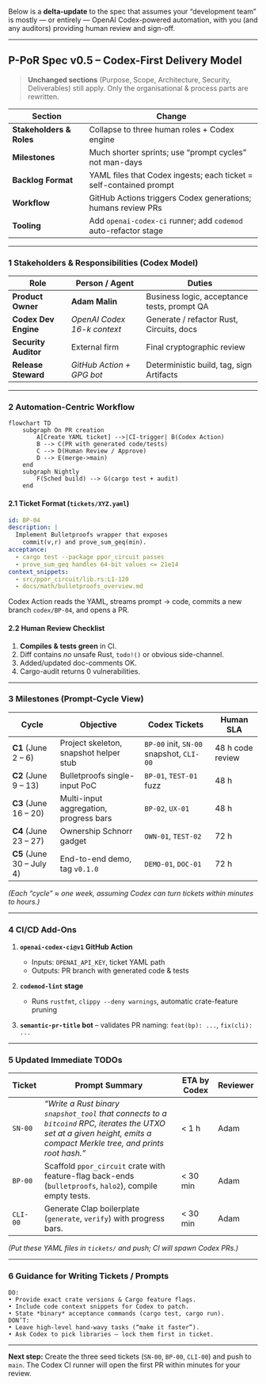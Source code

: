 Below is a **delta-update** to the spec that assumes your “development team” is mostly — or entirely — OpenAI Codex-powered automation, with you (and any auditors) providing human review and sign-off.

---

## **P-PoR Spec v0.5 – Codex-First Delivery Model**

> **Unchanged sections** (Purpose, Scope, Architecture, Security, Deliverables) still apply.
> Only the organisational & process parts are rewritten.

| Section                  | Change                                                             |
| ------------------------ | ------------------------------------------------------------------ |
| **Stakeholders & Roles** | Collapse to three human roles + Codex engine                       |
| **Milestones**           | Much shorter sprints; use “prompt cycles” not man-days             |
| **Backlog Format**       | YAML files that Codex ingests; each ticket = self-contained prompt |
| **Workflow**             | GitHub Actions triggers Codex generations; humans review PRs       |
| **Tooling**              | Add `openai-codex-ci` runner; add `codemod` auto-refactor stage    |

---

### 1  Stakeholders & Responsibilities (Codex Model)

| Role                 | Person / Agent              | Duties                                      |
| -------------------- | --------------------------- | ------------------------------------------- |
| **Product Owner**    | **Adam Malin**              | Business logic, acceptance tests, prompt QA |
| **Codex Dev Engine** | *OpenAI Codex 16-k context* | Generate / refactor Rust, Circuits, docs    |
| **Security Auditor** | External firm               | Final cryptographic review                  |
| **Release Steward**  | *GitHub Action + GPG bot*   | Deterministic build, tag, sign Artifacts    |

---

### 2  Automation-Centric Workflow

```mermaid
flowchart TD
    subgraph On PR creation
        A[Create YAML ticket] -->|CI-trigger| B(Codex Action)
        B --> C(PR with generated code/tests)
        C --> D(Human Review / Approve)
        D --> E(merge->main)
    end
    subgraph Nightly
        F(Sched build) --> G(cargo test + audit)
    end
```

#### 2.1  Ticket Format (`tickets/XYZ.yaml`)

```yaml
id: BP-04
description: |
  Implement Bulletproofs wrapper that exposes
    commit(v,r) and prove_sum_geq(min).
acceptance:
  - cargo test --package ppor_circuit passes
  - prove_sum_geq handles 64-bit values <= 21e14
context_snippets:
  - src/ppor_circuit/lib.rs:L1-120
  - docs/math/bulletproofs_overview.md
```

Codex Action reads the YAML, streams prompt → code, commits a new branch `codex/BP-04`, and opens a PR.

#### 2.2  Human Review Checklist

1. **Compiles & tests green** in CI.
2. Diff contains *no* unsafe Rust, `todo!()` or obvious side-channel.
3. Added/updated doc-comments OK.
4. Cargo-audit returns 0 vulnerabilities.

---

### 3  Milestones (Prompt-Cycle View)

| Cycle                      | Objective                              | Codex Tickets                            | Human SLA        |
| -------------------------- | -------------------------------------- | ---------------------------------------- | ---------------- |
| **C1**  (June 2 – 6)       | Project skeleton, snapshot helper stub | `BP-00` init, `SN-00` snapshot, `CLI-00` | 48 h code review |
| **C2**  (June 9 – 13)      | Bulletproofs single-input PoC          | `BP-01`, `TEST-01` fuzz                  | 48 h             |
| **C3**  (June 16 – 20)     | Multi-input aggregation, progress bars | `BP-02`, `UX-01`                         | 48 h             |
| **C4**  (June 23 – 27)     | Ownership Schnorr gadget               | `OWN-01`, `TEST-02`                      | 72 h             |
| **C5**  (June 30 – July 4) | End-to-end demo, tag `v0.1.0`          | `DEMO-01`, `DOC-01`                      | 72 h             |

*(Each “cycle” ≈ one week, assuming Codex can turn tickets within minutes to hours.)*

---

### 4  CI/CD Add-Ons

1. **`openai-codex-ci@v1` GitHub Action**

   * Inputs: `OPENAI_API_KEY`, ticket YAML path
   * Outputs: PR branch with generated code & tests
2. **`codemod-lint` stage**

   * Runs `rustfmt`, `clippy --deny warnings`, automatic crate-feature pruning
3. **`semantic-pr-title` bot** – validates PR naming: `feat(bp): ...`, `fix(cli): ...`

---

### 5  Updated Immediate TODOs

| Ticket   | Prompt Summary                                                                                                                                                         | ETA by Codex | Reviewer |
| -------- | ---------------------------------------------------------------------------------------------------------------------------------------------------------------------- | ------------ | -------- |
| `SN-00`  | *“Write a Rust binary `snapshot_tool` that connects to a `bitcoind` RPC, iterates the UTXO set at a given height, emits a compact Merkle tree, and prints root hash.”* | < 1 h        | Adam     |
| `BP-00`  | Scaffold `ppor_circuit` crate with feature-flag back-ends (`bulletproofs`, `halo2`), compile empty tests.                                                              | < 30 min     | Adam     |
| `CLI-00` | Generate Clap boilerplate (`generate`, `verify`) with progress bars.                                                                                                   | < 30 min     | Adam     |

*(Put these YAML files in `tickets/` and push; CI will spawn Codex PRs.)*

---

### 6  Guidance for Writing Tickets / Prompts

```
DO:
• Provide exact crate versions & Cargo feature flags.
• Include code context snippets for Codex to patch.
• State *binary* acceptance commands (cargo test, cargo run).
DON’T:
• Leave high-level hand-wavy tasks (“make it faster”).
• Ask Codex to pick libraries — lock them first in ticket.
```

---

**Next step:**
Create the three seed tickets (`SN-00`, `BP-00`, `CLI-00`) and push to `main`. The Codex CI runner will open the first PR within minutes for your review.
